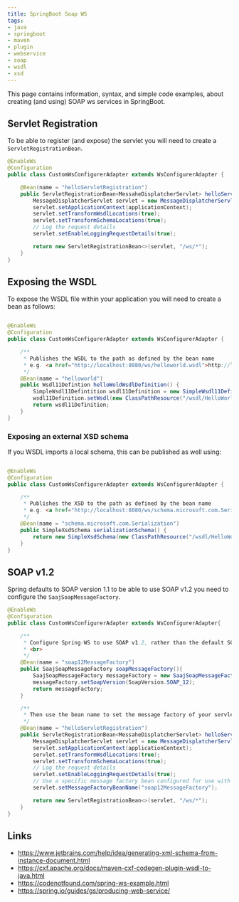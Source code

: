 ```yaml
---
title: SpringBoot Soap WS
tags:
- java
- springboot
- maven
- plugin
- webservice
- soap
- wsdl
- xsd
---
```


This page contains information, syntax, and simple code examples, about creating (and using) SOAP ws services in SpringBoot.

## Servlet Registration

To be able to register (and expose) the servlet you will need to create a `ServletRegistrationBean`.

```java
@EnableWs
@Configuration
public class CustomWsConfigurerAdapter extends WsConfigurerAdapter {

    @Bean(name = "helloServletRegistration")
    public ServletRegistrationBean<MessaheDisplatcherServlet> helloServletRegistration(ApplicationContext applicationContext) {
        MessageDisplatcherServlet servlet = new MessageDisplatcherServlet();
        servlet.setApplicationContext(applicationContext);
        servlet.setTransformWsdlLocations(true);
        servlet.setTransformSchemaLocations(true);
        // Log the request details
        servlet.setEnableLoggingRequestDetails(true);

        return new ServletRegistrationBean<>(servlet, "/ws/*");
    }
}
```

## Exposing the WSDL

To expose the WSDL file within your application you will need to create a bean as follows:

```java

@EnableWs
@Configuration
public class CustomWsConfigurerAdapter extends WsConfigurerAdapter {

    /**
     * Publishes the WSDL to the path as defined by the bean name
     * e.g. <a href="http://localhost:8080/ws/helloworld.wsdl">http://localhost:8080/ws/helloworld.wsdl</a>
     */
    @Bean(name = "helloworld")
    public Wsdl11Defintion helloWoldWsdlDefinition() {
        SimpleWsdl11Defintition wsdl11Definition = new SimpleWsdl11Defintition();
        wsdl11Definition.setWsdl(new ClassPathResource("/wsdl/HelloWorld/WelloWorld.wsdl"));
        return wsdl11Definition;
    }
}
```

### Exposing an external XSD schema

If you WSDL imports a local schema, this can be published as well using:

```java

@EnableWs
@Configuration
public class CustomWsConfigurerAdapter extends WsConfigurerAdapter {

    /**
     * Publishes the XSD to the path as defined by the bean name
     * e.g. <a href="http://localhost:8080/ws/schema.microsoft.com.Serialization.xsd">http://localhost:8080/ws/schema.microsoft.com.Serialization.xsd</a>
     */
    @Bean(name = "schema.microsoft.com.Serialization")
    public SimpleXsdSchema serializationSchema() {
        return new SimpleXsdSchema(new ClassPathResource("/wsdl/HelloWorld/Serialization.xsd"));
    }
}
```

## SOAP v1.2

Spring defaults to SOAP version 1.1 to be able to use SOAP v1.2 you need to configure the `SaajSoapMessageFactory`.

```java
@EnableWs
@Configuration
public class CustomWsConfigurerAdapter extends WsConfigurerAdapter{

    /**
     * Configure Spring-WS to use SOAP v1.2, rather than the default SOAP 1.1.
     * <br>
     */
    @Bean(name = "soap12MessageFactory")
    public SaajSoapMessageFactory soapMessageFactory(){
        SaajSoapMessageFactory messageFactory = new SaajSoapMessageFactory();
        messageFactory.setSoapVersion(SoapVersion.SOAP_12);
        return messageFactory;
    }

    /**
     * Then use the bean name to set the message factory of your servlet
     */
    @Bean(name = "helloServletRegistration")
    public ServletRegistrationBean<MessaheDisplatcherServlet> helloServletRegistration(ApplicationContext applicationContext){
        MessageDisplatcherServlet servlet = new MessageDisplatcherServlet();
        servlet.setApplicationContext(applicationContext);
        servlet.setTransformWsdlLocations(true);
        servlet.setTransformSchemaLocations(true);
        // Log the request details
        servlet.setEnableLoggingRequestDetails(true);
        // Use a specific message factory bean configured for use with SOAP v1.2
        servlet.setMessageFactoryBeanName("soap12MessageFactory");

        return new ServletRegistrationBean<>(servlet, "/ws/*");
    }
}
```



## Links

* https://www.jetbrains.com/help/idea/generating-xml-schema-from-instance-document.html
* https://cxf.apache.org/docs/maven-cxf-codegen-plugin-wsdl-to-java.html 
* https://codenotfound.com/spring-ws-example.html
* https://spring.io/guides/gs/producing-web-service/

